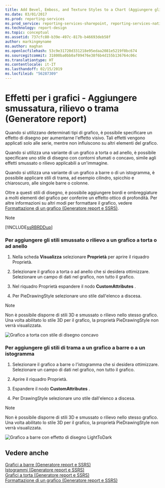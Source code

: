 ```yaml
---
title: Add Bevel, Emboss, and Texture Styles to a Chart (Aggiungere gli stili smussato, rilievo e trama a un grafico (Generatore report e SSRS)) | Microsoft Docs
ms.date: 03/01/2017
ms.prod: reporting-services
ms.prod_service: reporting-services-sharepoint, reporting-services-native
ms.technology: report-design
ms.topic: conceptual
ms.assetid: 737cfc80-b39e-497c-817b-b46693deb58f
author: markingmyname
ms.author: maghan
ms.openlocfilehash: 53c9e31720d331218e95edaa2081e5219f0bc674
ms.sourcegitcommit: 31800ba0bb0af09476e38f6b4d155b136764c06c
ms.translationtype: HT
ms.contentlocale: it-IT
ms.lasthandoff: 02/15/2019
ms.locfileid: "56287309"
---
```

# <a name="chart-effects---add-bevel-emboss-or-texture-report-builder"></a>Effetti per i grafici - Aggiungere smussatura, rilievo o trama (Generatore report)
  Quando si utilizzano determinati tipi di grafico, è possibile specificare un effetto di disegno per aumentarne l'effetto visivo. Tali effetti vengono applicati solo alle serie, mentre non influiscono su altri elementi del grafico.  
  
 Quando si utilizza una variante di un grafico a torta o ad anello, è possibile specificare uno stile di disegno con contorni sfumati o concavo, simile agli effetti smussato o rilievo applicabili a un'immagine.  
  
 Quando si utilizza una variante di un grafico a barre o di un istogramma, è possibile applicare stili di trama, ad esempio cilindro, spicchio e chiaroscuro, alle singole barre o colonne.  
  
 Oltre a questi stili di disegno, è possibile aggiungere bordi e ombreggiature a molti elementi del grafico per conferire un effetto ottico di profondità. Per altre informazioni su altri modi per formattare il grafico, vedere [Formattazione di un grafico &#40;Generatore report e SSRS&#41;](../../reporting-services/report-design/formatting-a-chart-report-builder-and-ssrs.md).  
  
> [!NOTE]  
>  [!INCLUDE[ssRBRDDup](../../includes/ssrbrddup-md.md)]  
  
### <a name="to-add-bevel-or-emboss-styles-to-a-pie-or-doughnut-chart"></a>Per aggiungere gli stili smussato o rilievo a un grafico a torta o ad anello  
  
1.  Nella scheda **Visualizza** selezionare **Proprietà** per aprire il riquadro Proprietà.  
  
2.  Selezionare il grafico a torta o ad anello che si desidera ottimizzare. Selezionare un campo di dati nel grafico, non tutto il grafico.  
  
3.  Nel riquadro Proprietà espandere il nodo **CustomAttributes** .  
  
4.  Per PieDrawingStyle selezionare uno stile dall'elenco a discesa.  
  
> [!NOTE]  
>  Non è possibile disporre di stili 3D e smussato o rilievo nello stesso grafico. Una volta abilitato lo stile 3D per il grafico, la proprietà PieDrawingStyle non verrà visualizzata.  
  
 ![Grafico a torta con stile di disegno concavo](../../reporting-services/report-design/media/rs-piedrawingeffects-concave.gif "Grafico a torta con stile di disegno concavo")  
  
### <a name="to-add-texture-styles-to-a-bar-or-column-chart"></a>Per aggiungere gli stili di trama a un grafico a barre o a un istogramma  
  
1.  Selezionare il grafico a barre o l'istogramma che si desidera ottimizzare. Selezionare un campo di dati nel grafico, non tutto il grafico.  
  
2.  Aprire il riquadro Proprietà.  
  
3.  Espandere il nodo **CustomAttributes** .  
  
4.  Per DrawingStyle selezionare uno stile dall'elenco a discesa.  
  
> [!NOTE]  
>  Non è possibile disporre di stili 3D e smussato o rilievo nello stesso grafico. Una volta abilitato lo stile 3D per il grafico, la proprietà PieDrawingStyle non verrà visualizzata.  
  
 ![Grafico a barre con effetto di disegno LightToDark](../../reporting-services/report-design/media/rs-bardrawingeffects-lighttodark.gif "Grafico a barre con effetto di disegno LightToDark")  
  
## <a name="see-also"></a>Vedere anche  
 [Grafici a barre &#40;Generatore report e SSRS&#41;](../../reporting-services/report-design/bar-charts-report-builder-and-ssrs.md)   
 [Istogrammi &#40;Generatore report e SSRS&#41;](../../reporting-services/report-design/column-charts-report-builder-and-ssrs.md)   
 [Grafici a torta &#40;Generatore report e SSRS&#41;](../../reporting-services/report-design/pie-charts-report-builder-and-ssrs.md)   
 [Formattazione di un grafico &#40;Generatore report e SSRS&#41;](../../reporting-services/report-design/formatting-a-chart-report-builder-and-ssrs.md)  
  
  
